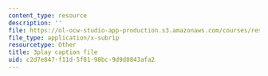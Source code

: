 ```yaml
---
content_type: resource
description: ''
file: https://ol-ocw-studio-app-production.s3.amazonaws.com/courses/res-6-012-introduction-to-probability-spring-2018/c2d7e847f11d5f8198bc9d9d0843afa2_8odFouBR2wE.vtt
file_type: application/x-subrip
resourcetype: Other
title: 3play caption file
uid: c2d7e847-f11d-5f81-98bc-9d9d0843afa2
---
```

